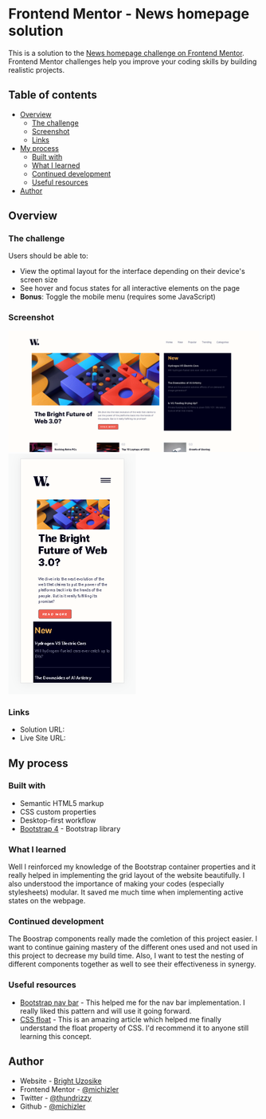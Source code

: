 # Frontend Mentor - News homepage solution

This is a solution to the [News homepage challenge on Frontend Mentor](https://www.frontendmentor.io/challenges/news-homepage-H6SWTa1MFl). Frontend Mentor challenges help you improve your coding skills by building realistic projects. 

## Table of contents

- [Overview](#overview)
  - [The challenge](#the-challenge)
  - [Screenshot](#screenshot)
  - [Links](#links)
- [My process](#my-process)
  - [Built with](#built-with)
  - [What I learned](#what-i-learned)
  - [Continued development](#continued-development)
  - [Useful resources](#useful-resources)
- [Author](#author)

## Overview

### The challenge

Users should be able to:

- View the optimal layout for the interface depending on their device's screen size
- See hover and focus states for all interactive elements on the page
- **Bonus**: Toggle the mobile menu (requires some JavaScript)

### Screenshot

![](./screenshots/solution_screenshot-desktop.png)
![](./screenshots/solution_screenshot-mobile.png)

### Links

- Solution URL: [](https://www.github.com/michizler/news-homepage-main)
- Live Site URL: [](https://michizler.github.io/news-homepage-main/)

## My process

### Built with

- Semantic HTML5 markup
- CSS custom properties
- Desktop-first workflow
- [Bootstrap 4](https://getbootstrap.com/) - Bootstrap library

### What I learned

Well I reinforced my knowledge of the Bootstrap container properties and it really helped in implementing the grid layout of the website beautifully. I also understood the importance of making your codes (especially stylesheets) modular. It saved me much time when implementing active states on the webpage.

### Continued development

The Boostrap components really made the comletion of this project easier. I want to continue gaining mastery of the different ones used and not used in this project to decrease my build time. Also, I want to test the nesting of different components together as well to see their effectiveness in synergy.

### Useful resources

- [Bootstrap nav bar](https://stackoverflow.com/questions/43930068/bootstrap-4-mobile-nav-bar-slide-from-left) - This helped me for the nav bar implementation. I really liked this pattern and will use it going forward.
- [CSS float](https://www.w3schools.com/css/css_float.asp) - This is an amazing article which helped me finally understand the float property of CSS. I'd recommend it to anyone still learning this concept.

## Author

- Website - [Bright Uzosike](https://www.linkedin.com/in/bright-uzosike-a413711b2/)
- Frontend Mentor - [@michizler](https://www.frontendmentor.io/profile/michizler)
- Twitter - [@thundrizzy](https://www.twitter.com/thundrizzy)
- Github - [@michizler](https://www.github.com/michizler)
